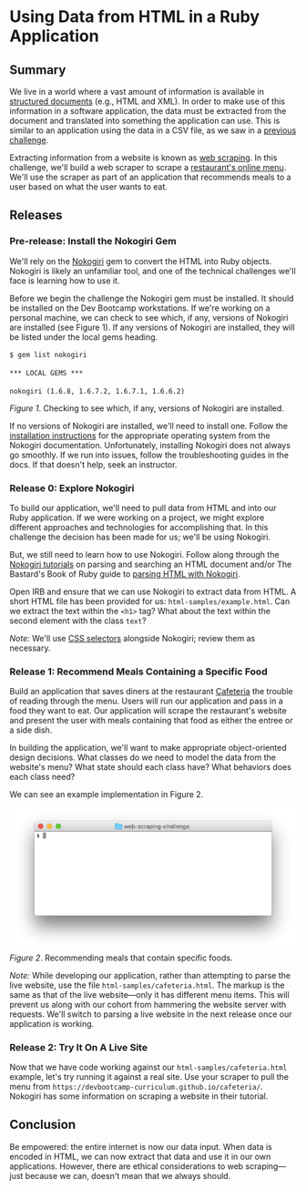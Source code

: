 # Using Data from HTML in a Ruby Application

## Summary
We live in a world where a vast amount of information is available in [structured documents][] (e.g., HTML and XML).  In order to make use of this information in a software application, the data must be extracted from the document and translated into something the application can use.  This is similar to an application using the data in a CSV file, as we saw in a [previous challenge][parsing-data-1-csv-in-csv-out-challenge].

Extracting information from a website is known as [web scraping][].  In this challenge, we'll build a web scraper to scrape a [restaurant's online menu][cafeteria].  We'll use the scraper as part of an application that recommends meals to a user based on what the user wants to eat.


## Releases
### Pre-release:  Install the Nokogiri Gem
We'll rely on the [Nokogiri][] gem to convert the HTML into Ruby objects.  Nokogiri is likely an unfamiliar tool, and one of the technical challenges we'll face is learning how to use it.


Before we begin the challenge the Nokogiri gem must be installed.  It should be installed on the Dev Bootcamp workstations.  If we're working on a personal machine, we can check to see which, if any, versions of Nokogiri are installed (see Figure 1).  If any versions of Nokogiri are installed, they will be listed under the local gems heading.

```
$ gem list nokogiri

*** LOCAL GEMS ***

nokogiri (1.6.8, 1.6.7.2, 1.6.7.1, 1.6.6.2)
```
*Figure 1*.  Checking to see which, if any, versions of Nokogiri are installed.


If no versions of Nokogiri are installed, we'll need to install one.  Follow the [installation instructions][Nokogiri installation] for the appropriate operating system from the Nokogiri documentation.  Unfortunately, installing Nokogiri does not always go smoothly.  If we run into issues, follow the troubleshooting guides in the docs.  If that doesn't help, seek an instructor.


### Release 0:  Explore Nokogiri
To build our application, we'll need to pull data from HTML and into our Ruby application.  If we were working on a project, we might explore different approaches and technologies for accomplishing that.  In this challenge the decision has been made for us; we'll be using Nokogiri.

But, we still need to learn how to use Nokogiri.  Follow along through the [Nokogiri tutorials][] on parsing and searching an HTML document and/or The Bastard's Book of Ruby guide to [parsing HTML with Nokogiri][BBR Guide].

Open IRB and ensure that we can use Nokogiri to extract data from HTML.  A short HTML file has been provided for us:  `html-samples/example.html`.  Can we extract the text within the `<h1>` tag?  What about the text within the second element with the class `text`?

*Note:*  We'll use [CSS selectors][] alongside Nokogiri; review them as necessary.


### Release 1:  Recommend Meals Containing a Specific Food
Build an application that saves diners at the restaurant [Cafeteria][] the trouble of reading through the menu.  Users will run our application and pass in a food they want to eat.  Our application will scrape the restaurant's website and present the user with meals containing that food as either the entree or a side dish.  

In building the application, we'll want to make appropriate object-oriented design decisions.  What classes do we need to model the data from the website's menu?  What state should each class have?  What behaviors does each class need?  

We can see an example implementation in Figure 2.

![example implementation animation](readme-assets/web-scraping-animation.gif)  
*Figure 2*.  Recommending meals that contain specific foods.

*Note:* While developing our application, rather than attempting to parse the live website, use the file `html-samples/cafeteria.html`.  The markup is the same as that of the live website—only it has different menu items.  This will prevent us along with our cohort from hammering the website server with requests.  We'll switch to parsing a live website in the next release once our application is working.

### Release 2: Try It On A Live Site

Now that we have code working against our `html-samples/cafeteria.html` example, let's try running it against a real site. Use your scraper to pull the menu from `https://devbootcamp-curriculum.github.io/cafeteria/`. Nokogiri has some information on scraping a website in their tutorial.

## Conclusion
Be empowered:  the entire internet is now our data input.  When data is encoded in HTML, we can now extract that data and use it in our own applications.  However, there are ethical considerations to web scraping—just because we can, doesn't mean that we always should.




[BBR Guide]: http://ruby.bastardsbook.com/chapters/html-parsing/
[cafeteria]: https://devbootcamp-curriculum.github.io/cafeteria/
[CSS selectors]: https://developer.mozilla.org/en-US/docs/Web/Guide/CSS/Getting_started/Selectors
[Nokogiri]: http://www.nokogiri.org/
[Nokogiri installation]: http://www.nokogiri.org/tutorials/installing_nokogiri.html
[nokogiri tutorials]: http://www.nokogiri.org/tutorials/
[parsing-data-1-csv-in-csv-out-challenge]: ../../../parsing-data-1-csv-in-csv-out-challenge
[structured documents]: https://en.wikipedia.org/wiki/Structured_document
[web scraping]: https://en.wikipedia.org/wiki/Web_scraping
